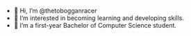 - 👋 Hi, I’m @thetobogganracer
- 👀 I’m interested in becoming learning and developing skills.
- 🌱 I’m a first-year Bachelor of Computer Science student.

<!---
thetobogganracer/thetobogganracer is a ✨ special ✨ repository because its `README.md` (this file) appears on your GitHub profile.
You can click the Preview link to take a look at your changes.
--->
